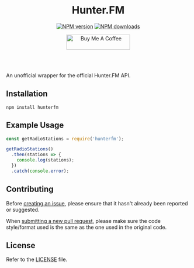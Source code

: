 <div align="center">
  <h1>Hunter.FM</h1>
  <p>
    <a href="https://www.npmjs.com/package/hunterfm"><img src="https://img.shields.io/npm/v/hunterfm.svg?color=3884FF&label=npm" alt="NPM version" /></a>
    <a href="https://www.npmjs.com/package/hunterfm"><img src="https://img.shields.io/npm/dt/hunterfm.svg?color=3884FF" alt="NPM downloads" /></a>
  </p>
  <p>
    <a href="https://www.buymeacoffee.com/5antos" target="_blank"><img src="https://cdn.buymeacoffee.com/buttons/default-blue.png" alt="Buy Me A Coffee" height="41" width="174"></a>
  </p>
  <br><br>
</div>

An unofficial wrapper for the official Hunter.FM API.

Installation
------------

```
npm install hunterfm
```

Example Usage
-------------


```js
const getRadioStations = require('hunterfm');

getRadioStations()
  .then(stations => {
    console.log(stations);
  })
  .catch(console.error);
```


Contributing
------------

Before [creating an issue](https://github.com/5antos/hunterfm/issues), please ensure that it hasn't already been reported or suggested.

When [submitting a new pull request](https://github.com/5antos/hunterfm/pulls), please make sure the code style/format used is the same as the one used in the original code.


License
-------

Refer to the [LICENSE](LICENSE) file.